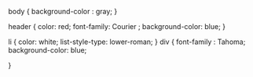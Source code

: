 body {
    background-color : gray;
}

header {
    color: red;
    font-family: Courier ;
    background-color: blue;
}

li {
    color: white;
    list-style-type: lower-roman;
}
div {
    font-family : Tahoma;
    background-color: blue;
    
    
}